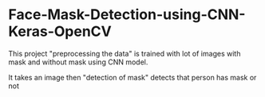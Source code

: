 # Face-Mask-Detection-using-CNN-Keras-OpenCV
This project "preprocessing the data" is trained with lot of images with mask and without mask using CNN
model.

It takes an image then "detection of mask" detects that person has mask or not
